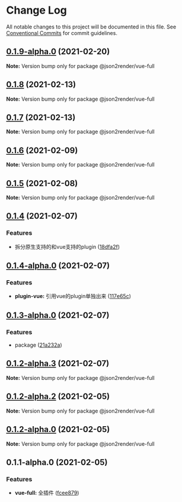 # Change Log

All notable changes to this project will be documented in this file.
See [Conventional Commits](https://conventionalcommits.org) for commit guidelines.

## [0.1.9-alpha.0](https://github.com/fyl080801/json-to-render/compare/@json2render/vue-full@0.1.8...@json2render/vue-full@0.1.9-alpha.0) (2021-02-20)

**Note:** Version bump only for package @json2render/vue-full





## [0.1.8](https://github.com/fyl080801/json-to-render/compare/@json2render/vue-full@0.1.7...@json2render/vue-full@0.1.8) (2021-02-13)

**Note:** Version bump only for package @json2render/vue-full





## [0.1.7](https://github.com/fyl080801/json-to-render/compare/@json2render/vue-full@0.1.6...@json2render/vue-full@0.1.7) (2021-02-13)

**Note:** Version bump only for package @json2render/vue-full





## [0.1.6](https://github.com/fyl080801/json-to-render/compare/@json2render/vue-full@0.1.5...@json2render/vue-full@0.1.6) (2021-02-09)

**Note:** Version bump only for package @json2render/vue-full





## [0.1.5](https://github.com/fyl080801/json-to-render/compare/@json2render/vue-full@0.1.4...@json2render/vue-full@0.1.5) (2021-02-08)

**Note:** Version bump only for package @json2render/vue-full





## [0.1.4](https://github.com/fyl080801/json-to-render/compare/@json2render/vue-full@0.1.4-alpha.0...@json2render/vue-full@0.1.4) (2021-02-07)


### Features

* 拆分原生支持的和vue支持的plugin ([18dfa2f](https://github.com/fyl080801/json-to-render/commit/18dfa2f42db009d39f515910008319e582b0364c))





## [0.1.4-alpha.0](https://github.com/fyl080801/json-to-render/compare/@json2render/vue-full@0.1.3-alpha.0...@json2render/vue-full@0.1.4-alpha.0) (2021-02-07)


### Features

* **plugin-vue:** 引用vue的plugin单独出来 ([117e65c](https://github.com/fyl080801/json-to-render/commit/117e65c4f8f11e519e9268708c9632483af78c2d))





## [0.1.3-alpha.0](https://github.com/fyl080801/json-to-render/compare/@json2render/vue-full@0.1.2-alpha.3...@json2render/vue-full@0.1.3-alpha.0) (2021-02-07)


### Features

* package ([21a232a](https://github.com/fyl080801/json-to-render/commit/21a232a82766424503b2fb7aa78d0a3b5704ecfd))





## [0.1.2-alpha.3](https://github.com/fyl080801/json-to-render/compare/@json2render/vue-full@0.1.2-alpha.2...@json2render/vue-full@0.1.2-alpha.3) (2021-02-07)

**Note:** Version bump only for package @json2render/vue-full





## [0.1.2-alpha.2](https://github.com/fyl080801/json-to-render/compare/@json2render/vue-full@0.1.2-alpha.0...@json2render/vue-full@0.1.2-alpha.2) (2021-02-05)

**Note:** Version bump only for package @json2render/vue-full





## [0.1.2-alpha.0](https://github.com/fyl080801/json-to-render/compare/@json2render/vue-full@0.1.1-alpha.0...@json2render/vue-full@0.1.2-alpha.0) (2021-02-05)

**Note:** Version bump only for package @json2render/vue-full





## 0.1.1-alpha.0 (2021-02-05)


### Features

* **vue-full:** 全插件 ([fcee879](https://github.com/fyl080801/json-to-render/commit/fcee879876d95b1dee572e2442179251b195f2ad))
